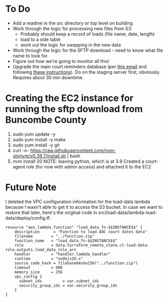 # To Do
- Add a readme in the src directory or top level on building
- Work through the logic for processing new files from S3:
    - Probably should keep a record of loads (file name, date, length)
    - load to a side table
    - work out the logic for swapping in the new data
- Work through the logic for the SFTP download - need to know what file name to look for.
- Figure out how we're going to monitor all this!
- Upgrade the main court reminders database (per [this email](https://mail.google.com/mail/u/0/#inbox/WhctKKZWnmmLCVGRxvpfWCPwWNdKKdrdccMCfgHlNkTPmJbDRlQtXpSCRBPcJwXgPpJrkRg) and following [these instructions](https://devcenter.heroku.com/articles/upgrading-heroku-postgres-databases)). Do on the staging server first, obviously. Requires about 30 min downtime.


# Creating the EC2 instance for running the sftp download from Buncombe County

1. sudo yum update -y
2. sudo yum install -y make
3. sudo yum install -y git
4. curl -o- https://raw.githubusercontent.com/nvm-sh/nvm/v0.39.7/install.sh | bash
5. nvm install 20
NOTE: leaving python, which is at 3.9
Created a court-agent role (for now with admin access) and attached it to the EC2

# Future Note
I deleted the VPC configuration information for the load-data lambda because I wasn't able to get it to access the S3 bucket. In case we want to restore that later, here's the original code in src/load-data/lambda-load-data/deploy/config.tf:
```
resource "aws_lambda_function" "load_data_fn-$$INSTANCE$$" {
    description      = "Function to load AOC court dates data" 
    filename        = "../function.zip"
    function_name   = "load_data_fn-$$INSTANCE$$"
    role            = data.terraform_remote_state.ct-load-data-role.outputs.load_data_role_arn
    handler         = "handler.lambda_handler"
    runtime         = "nodejs20.x"
    source_code_hash = filebase64sha256("../function.zip")
    timeout         = 900
    memory_size     = 256
    vpc_config {
      subnet_ids         = var.subnet_ids
      security_group_ids = var.security_group_ids
    }
}
```


